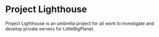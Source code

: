 # Project Lighthouse

Project Lighthouse is an umbrella project for all work to investigate and develop private servers for LittleBigPlanet.